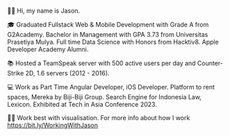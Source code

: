 👋🏽 Hi, my name is Jason.

🎓 Graduated Fullstack Web & Mobile Development with Grade A from G2Academy. Bachelor in Management with GPA 3.73 from Universitas Prasetiya Mulya. Full time Data Science with Honors from Hacktiv8. Apple Developer Academy Alumni.

📚 Hosted a TeamSpeak server with 500 active users per day and Counter-Strike 2D, 1.6 servers (2012 - 2016).

💻 Work as Part Time Angular Developer, iOS Developer. Platform to rent spaces, Mereka by Biji-Biji Group. Search Engine for Indonesia Law, Lexicon. Exhibited at Tech in Asia Conference 2023.

💪🏽 Work best with visualisation. For more info about how I work https://bit.ly/WorkingWithJason
